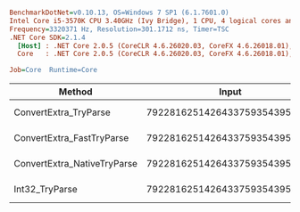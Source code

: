 ``` ini

BenchmarkDotNet=v0.10.13, OS=Windows 7 SP1 (6.1.7601.0)
Intel Core i5-3570K CPU 3.40GHz (Ivy Bridge), 1 CPU, 4 logical cores and 4 physical cores
Frequency=3320371 Hz, Resolution=301.1712 ns, Timer=TSC
.NET Core SDK=2.1.4
  [Host] : .NET Core 2.0.5 (CoreCLR 4.6.26020.03, CoreFX 4.6.26018.01), 64bit RyuJIT
  Core   : .NET Core 2.0.5 (CoreCLR 4.6.26020.03, CoreFX 4.6.26018.01), 64bit RyuJIT

Job=Core  Runtime=Core  

```
|                      Method |                         Input |      Mean |    Error |    StdDev |    Median | Scaled | ScaledSD |
|---------------------------- |------------------------------ |----------:|---------:|----------:|----------:|-------:|---------:|
|       ConvertExtra_TryParse | 79228162514264337593543950335 | 141.48 ns | 13.93 ns |  41.08 ns | 138.03 ns |   0.33 |     0.11 |
|   ConvertExtra_FastTryParse | 79228162514264337593543950335 |  99.68 ns | 11.93 ns |  35.19 ns |  74.36 ns |   0.23 |     0.09 |
| ConvertExtra_NativeTryParse | 79228162514264337593543950335 | 431.25 ns | 36.77 ns | 108.41 ns | 434.38 ns |   0.99 |     0.30 |
|              Int32_TryParse | 79228162514264337593543950335 | 444.48 ns | 22.83 ns |  67.32 ns | 443.74 ns |   1.00 |     0.00 |
